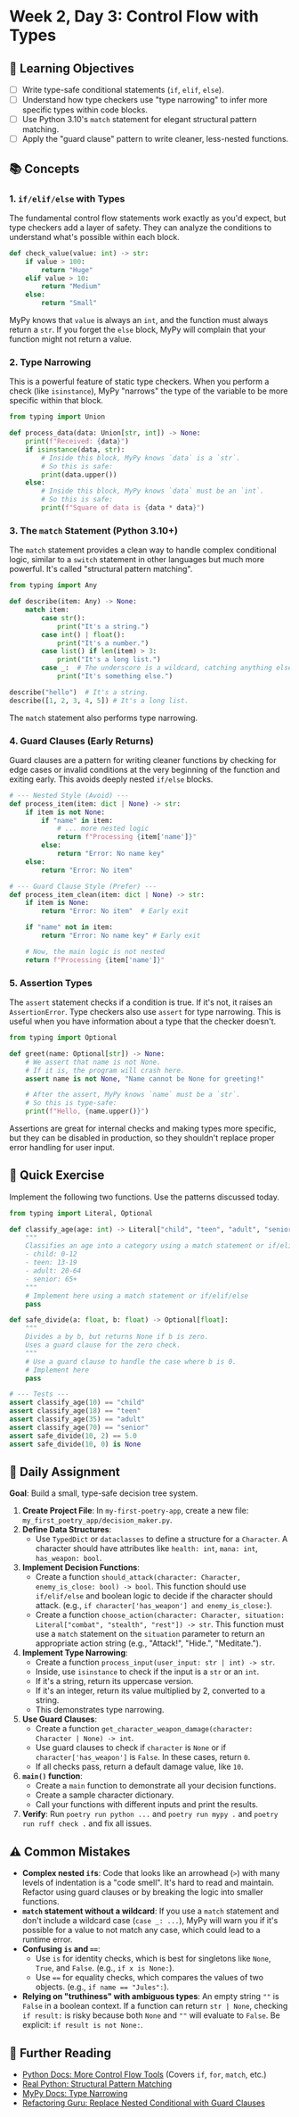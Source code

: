 # Week 2, Day 3: Control Flow with Types

## 🎯 Learning Objectives

- [ ] Write type-safe conditional statements (`if`, `elif`, `else`).
- [ ] Understand how type checkers use "type narrowing" to infer more specific types within code blocks.
- [ ] Use Python 3.10's `match` statement for elegant structural pattern matching.
- [ ] Apply the "guard clause" pattern to write cleaner, less-nested functions.

## 📚 Concepts

### 1. `if/elif/else` with Types

The fundamental control flow statements work exactly as you'd expect, but type checkers add a layer of safety. They can analyze the conditions to understand what's possible within each block.

```python
def check_value(value: int) -> str:
    if value > 100:
        return "Huge"
    elif value > 10:
        return "Medium"
    else:
        return "Small"
```

MyPy knows that `value` is always an `int`, and the function must always return a `str`. If you forget the `else` block, MyPy will complain that your function might not return a value.

### 2. Type Narrowing

This is a powerful feature of static type checkers. When you perform a check (like `isinstance`), MyPy "narrows" the type of the variable to be more specific within that block.

```python
from typing import Union

def process_data(data: Union[str, int]) -> None:
    print(f"Received: {data}")
    if isinstance(data, str):
        # Inside this block, MyPy knows `data` is a `str`.
        # So this is safe:
        print(data.upper())
    else:
        # Inside this block, MyPy knows `data` must be an `int`.
        # So this is safe:
        print(f"Square of data is {data * data}")
```

### 3. The `match` Statement (Python 3.10+)

The `match` statement provides a clean way to handle complex conditional logic, similar to a `switch` statement in other languages but much more powerful. It's called "structural pattern matching".

```python
from typing import Any

def describe(item: Any) -> None:
    match item:
        case str():
            print("It's a string.")
        case int() | float():
            print("It's a number.")
        case list() if len(item) > 3:
            print("It's a long list.")
        case _:  # The underscore is a wildcard, catching anything else.
            print("It's something else.")

describe("hello")  # It's a string.
describe([1, 2, 3, 4, 5]) # It's a long list.
```

The `match` statement also performs type narrowing.

### 4. Guard Clauses (Early Returns)

Guard clauses are a pattern for writing cleaner functions by checking for edge cases or invalid conditions at the very beginning of the function and exiting early. This avoids deeply nested `if/else` blocks.

```python
# --- Nested Style (Avoid) ---
def process_item(item: dict | None) -> str:
    if item is not None:
        if "name" in item:
            # ... more nested logic
            return f"Processing {item['name']}"
        else:
            return "Error: No name key"
    else:
        return "Error: No item"

# --- Guard Clause Style (Prefer) ---
def process_item_clean(item: dict | None) -> str:
    if item is None:
        return "Error: No item"  # Early exit

    if "name" not in item:
        return "Error: No name key" # Early exit

    # Now, the main logic is not nested
    return f"Processing {item['name']}"
```

### 5. Assertion Types

The `assert` statement checks if a condition is true. If it's not, it raises an `AssertionError`. Type checkers also use `assert` for type narrowing. This is useful when you have information about a type that the checker doesn't.

```python
from typing import Optional

def greet(name: Optional[str]) -> None:
    # We assert that name is not None.
    # If it is, the program will crash here.
    assert name is not None, "Name cannot be None for greeting!"

    # After the assert, MyPy knows `name` must be a `str`.
    # So this is type-safe:
    print(f"Hello, {name.upper()}")
```

Assertions are great for internal checks and making types more specific, but they can be disabled in production, so they shouldn't replace proper error handling for user input.

## 🔹 Quick Exercise

Implement the following two functions. Use the patterns discussed today.

```python
from typing import Literal, Optional

def classify_age(age: int) -> Literal["child", "teen", "adult", "senior"]:
    """
    Classifies an age into a category using a match statement or if/elif.
    - child: 0-12
    - teen: 13-19
    - adult: 20-64
    - senior: 65+
    """
    # Implement here using a match statement or if/elif/else
    pass

def safe_divide(a: float, b: float) -> Optional[float]:
    """
    Divides a by b, but returns None if b is zero.
    Uses a guard clause for the zero check.
    """
    # Use a guard clause to handle the case where b is 0.
    # Implement here
    pass

# --- Tests ---
assert classify_age(10) == "child"
assert classify_age(18) == "teen"
assert classify_age(35) == "adult"
assert classify_age(70) == "senior"
assert safe_divide(10, 2) == 5.0
assert safe_divide(10, 0) is None
```

## 📝 Daily Assignment

**Goal**: Build a small, type-safe decision tree system.

1.  **Create Project File**: In `my-first-poetry-app`, create a new file: `my_first_poetry_app/decision_maker.py`.
2.  **Define Data Structures**:
    - Use `TypedDict` or `dataclasses` to define a structure for a `Character`. A character should have attributes like `health: int`, `mana: int`, `has_weapon: bool`.
3.  **Implement Decision Functions**:
    - Create a function `should_attack(character: Character, enemy_is_close: bool) -> bool`. This function should use `if/elif/else` and boolean logic to decide if the character should attack. (e.g., `if character['has_weapon'] and enemy_is_close:`).
    - Create a function `choose_action(character: Character, situation: Literal["combat", "stealth", "rest"]) -> str`. This function must use a `match` statement on the `situation` parameter to return an appropriate action string (e.g., "Attack!", "Hide.", "Meditate.").
4.  **Implement Type Narrowing**:
    - Create a function `process_input(user_input: str | int) -> str`.
    - Inside, use `isinstance` to check if the input is a `str` or an `int`.
    - If it's a string, return its uppercase version.
    - If it's an integer, return its value multiplied by 2, converted to a string.
    - This demonstrates type narrowing.
5.  **Use Guard Clauses**:
    - Create a function `get_character_weapon_damage(character: Character | None) -> int`.
    - Use guard clauses to check if `character` is `None` or if `character['has_weapon']` is `False`. In these cases, return `0`.
    - If all checks pass, return a default damage value, like `10`.
6.  **`main()` function**:
    - Create a `main` function to demonstrate all your decision functions.
    - Create a sample character dictionary.
    - Call your functions with different inputs and print the results.
7.  **Verify**: Run `poetry run python ...` and `poetry run mypy .` and `poetry run ruff check .` and fix all issues.

## ⚠️ Common Mistakes

- **Complex nested `if`s**: Code that looks like an arrowhead (`>`) with many levels of indentation is a "code smell". It's hard to read and maintain. Refactor using guard clauses or by breaking the logic into smaller functions.
- **`match` statement without a wildcard**: If you use a `match` statement and don't include a wildcard case (`case _: ...`), MyPy will warn you if it's possible for a value to not match any case, which could lead to a runtime error.
- **Confusing `is` and `==`**:
  - Use `is` for identity checks, which is best for singletons like `None`, `True`, and `False`. (e.g., `if x is None:`).
  - Use `==` for equality checks, which compares the values of two objects. (e.g., `if name == "Jules":`).
- **Relying on "truthiness" with ambiguous types**: An empty string `""` is `False` in a boolean context. If a function can return `str | None`, checking `if result:` is risky because both `None` and `""` will evaluate to `False`. Be explicit: `if result is not None:`.

## 📖 Further Reading

- [Python Docs: More Control Flow Tools](https://docs.python.org/3/tutorial/controlflow.html) (Covers `if`, `for`, `match`, etc.)
- [Real Python: Structural Pattern Matching](https://realpython.com/python-match-case-statement/)
- [MyPy Docs: Type Narrowing](https://mypy.readthedocs.io/en/stable/type_narrowing.html)
- [Refactoring Guru: Replace Nested Conditional with Guard Clauses](https://refactoring.guru/replace-nested-conditional-with-guard-clauses)
